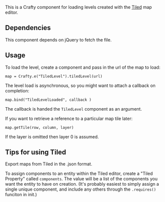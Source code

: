This is a Crafty component for loading levels created with the [Tiled](http://www.mapeditor.org/) map editor.

## Dependencies
This component depends on jQuery to fetch the file.

## Usage

To load the level, create a component and pass in the url of the map to load:

```map = Crafty.e("TiledLevel").tiledLevel(url)```

The level load is asynchronous, so you might want to attach a callback on completion:

```map.bind("TiledLevelLoaded", callback )```

The callback is handed the `TiledLevel` component as an argument.

If you want to retrieve a reference to a particular map tile later:

```map.getTile(row, column, layer)```

If the layer is omitted then layer 0 is assumed.

## Tips for using Tiled
Export maps from Tiled in the .json format.

To assign components to an entity within the Tiled editor, create a "Tiled Property" called `components`.  The value will be a list of the components you want the entity to have on creation.  (It's probably easiest to simply assign a single unique component, and include any others through the `.requires()` funciton in init.)
